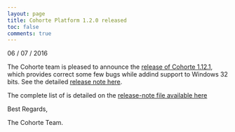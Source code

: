 ```yaml
---
layout: page
title: Cohorte Platform 1.2.0 released
toc: false
comments: true
---
```


06 / 07 / 2016

The Cohorte team is pleased to announce the [release of Cohorte 1.12.1](/downloads/), which provides correct some few bugs while addind support to Windows 32 bits. See the detailed [release note here]().

The complete list of is detailed on the [release-note file available here](https://nrm.cohorte.tech/repository/cohorte-releases/org/cohorte/platforms/cohorte/1.2.1/cohorte-1.2.1-changelog.txt)



<div id="one-page-generator-end"></div>


Best Regards,

The Cohorte Team.
